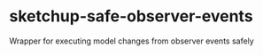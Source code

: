 sketchup-safe-observer-events
=============================

Wrapper for executing model changes from observer events safely
